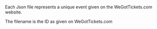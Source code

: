 Each Json file represents a unique event given on the WeGotTickets.com website.

The filename is the ID as given on WeGotTickets.com